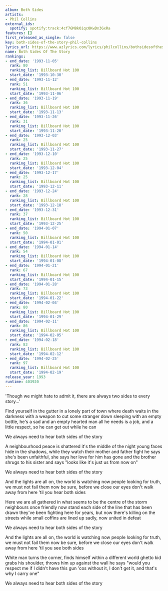 ```yaml
---
album: Both Sides
artists:
- Phil Collins
external_ids:
  spotify: spotify:track:4cf7GM8kOiqc0KwDn3GxRa
features: []
first_released_as_single: false
key: both-sides-of-the-story-phil-collins
lyrics_url: https://www.azlyrics.com/lyrics/philcollins/bothsidesofthestory.html
name: Both Sides Of The Story
rankings:
- end_date: '1993-11-05'
  rank: 80
  ranking_list: Billboard Hot 100
  start_date: '1993-10-30'
- end_date: '1993-11-12'
  rank: 51
  ranking_list: Billboard Hot 100
  start_date: '1993-11-06'
- end_date: '1993-11-19'
  rank: 36
  ranking_list: Billboard Hot 100
  start_date: '1993-11-13'
- end_date: '1993-11-26'
  rank: 31
  ranking_list: Billboard Hot 100
  start_date: '1993-11-20'
- end_date: '1993-12-03'
  rank: 25
  ranking_list: Billboard Hot 100
  start_date: '1993-11-27'
- end_date: '1993-12-10'
  rank: 25
  ranking_list: Billboard Hot 100
  start_date: '1993-12-04'
- end_date: '1993-12-17'
  rank: 25
  ranking_list: Billboard Hot 100
  start_date: '1993-12-11'
- end_date: '1993-12-24'
  rank: 28
  ranking_list: Billboard Hot 100
  start_date: '1993-12-18'
- end_date: '1993-12-31'
  rank: 37
  ranking_list: Billboard Hot 100
  start_date: '1993-12-25'
- end_date: '1994-01-07'
  rank: 50
  ranking_list: Billboard Hot 100
  start_date: '1994-01-01'
- end_date: '1994-01-14'
  rank: 54
  ranking_list: Billboard Hot 100
  start_date: '1994-01-08'
- end_date: '1994-01-21'
  rank: 67
  ranking_list: Billboard Hot 100
  start_date: '1994-01-15'
- end_date: '1994-01-28'
  rank: 73
  ranking_list: Billboard Hot 100
  start_date: '1994-01-22'
- end_date: '1994-02-04'
  rank: 80
  ranking_list: Billboard Hot 100
  start_date: '1994-01-29'
- end_date: '1994-02-11'
  rank: 86
  ranking_list: Billboard Hot 100
  start_date: '1994-02-05'
- end_date: '1994-02-18'
  rank: 83
  ranking_list: Billboard Hot 100
  start_date: '1994-02-12'
- end_date: '1994-02-25'
  rank: 97
  ranking_list: Billboard Hot 100
  start_date: '1994-02-19'
release_year: 1993
runtime: 403920
---
```

'Though we might hate to admit it, there are always two sides to every story...' 

Find yourself in the gutter in a lonely part of town
where death waits in the darkness with a weapon to cut some stranger down
sleeping with an empty bottle, he's a sad and an empty hearted man
all he needs is a job, and a little respect, so he can get out while he can

We always need to hear both sides of the story

A neighbourhood peace is shattered it's the middle of the night
young faces hide in the shadows, while they watch their mother and father fight
he says she's been unfaithful, she says her love for him has gone
and the brother shrugs to his sister and says "looks like it's just us from now on"

We always need to hear both sides of the story

And the lights are all on, the world is watching now
people looking for truth, we must not fail them now
be sure, before we close our eyes
don't walk away from here
'til you hear both sides

Here we are all gathered in what seems to be the centre of the storm
neighbours once friendly now stand each side of the line that has been drawn
they've been fighting here for years, but now there's killing on the streets
while small coffins are lined up sadly, now united in defeat

We always need to hear both sides of the story

And the lights are all on, the world is watching now
people looking for truth, we must not fail them now
be sure, before we close our eyes
don't walk away from here
'til you see both sides

White man turns the corner, finds himself within a different world
ghetto kid grabs his shoulder, throws him up against the wall
he says "would you respect me if I didn't have this gun
'cos without it, I don't get it, and that's why I carry one"

We always need to hear both sides of the story
